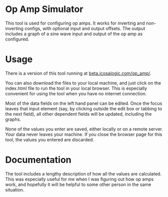 # Op Amp Simulator

This tool is used for configuring op amps.
It works for inverting and non-inverting configs, with optional input and output offsets.
The output includes a graph of a sine wave input and output of the op amp as configured.

# Usage

There is a version of this tool running at [beta.icosalogic.com/op_amp/](http://beta.icosalogic.com/op_amp/).

You can also download the files to your local machine, and just click on the index.html file to
run the tool in your local browser.
This is especially convenient for using the tool when you have no internet connection.

Most of the data fields on the left hand panel can be edited.
Once the focus leaves that input element (say, by clicking outside the edit box or
tabbing to the next field), all other dependent fields will be updated, including the graphs.

None of the values you enter are saved, either locally or on a remote server.
Your data never leaves your machine.
If you close the browser page for this tool, the values you entered are discarded.

# Documentation

The tool includes a lengthy description of how all the values are calculated.
This was especially useful for me when I was figuring out how op amps work, and hopefully
it will be helpful to some other person in the same situation.
